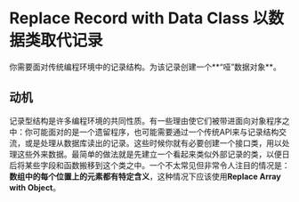 # Replace Record with Data Class 以数据类取代记录

你需要面对传统编程环境中的记录结构。为该记录创建一个**“哑”数据对象**。

## 动机

记录型结构是许多编程环境的共同性质。有一些理由使它们被带进面向对象程序之中：你可能面对的是一个遗留程序，也可能需要通过一个传统API来与记录结构交流，或是处理从数据库读出的记录。这些时候你就有必要创建一个接口类，用以处理这些外来数据。最简单的做法就是先建立一个看起来类似外部记录的类，以便日后将某些字段和函数搬移到这个类之中。一个不太常见但非常令人注目的情况是：**数组中的每个位置上的元素都有特定含义**，这种情况下应该使用**Replace Array with Object**。